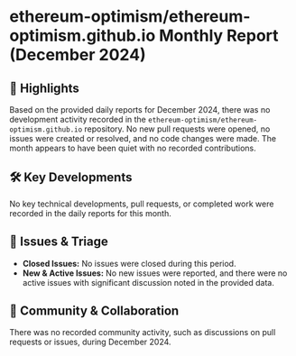 # ethereum-optimism/ethereum-optimism.github.io Monthly Report (December 2024)

## 🚀 Highlights
Based on the provided daily reports for December 2024, there was no development activity recorded in the `ethereum-optimism/ethereum-optimism.github.io` repository. No new pull requests were opened, no issues were created or resolved, and no code changes were made. The month appears to have been quiet with no recorded contributions.

## 🛠️ Key Developments
No key technical developments, pull requests, or completed work were recorded in the daily reports for this month.

## 🐛 Issues & Triage
- **Closed Issues:** No issues were closed during this period.
- **New & Active Issues:** No new issues were reported, and there were no active issues with significant discussion noted in the provided data.

## 💬 Community & Collaboration
There was no recorded community activity, such as discussions on pull requests or issues, during December 2024.